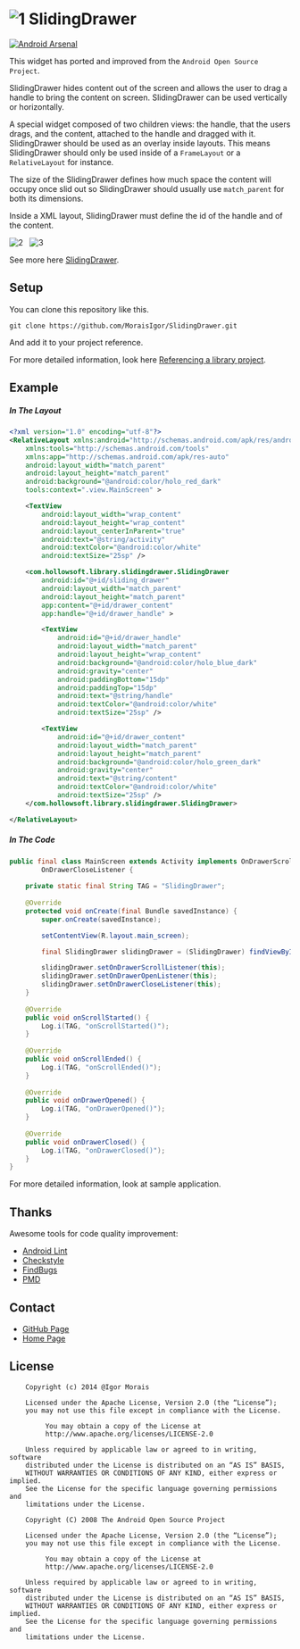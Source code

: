 ![1] SlidingDrawer
==================

[![Android Arsenal](https://img.shields.io/badge/Android%20Arsenal-SlidingDrawer-brightgreen.svg?style=flat)](https://android-arsenal.com/details/1/765)

This widget has ported and improved from the `Android Open Source Project`.

SlidingDrawer hides content out of the screen and allows the user to drag a handle to bring the content on screen.
SlidingDrawer can be used vertically or horizontally.

A special widget composed of two children views: the handle, that the users drags, and the content, attached to the handle and dragged with it. SlidingDrawer should be used as an overlay inside layouts. This means SlidingDrawer should only be used inside of a `FrameLayout` or a `RelativeLayout` for instance.

The size of the SlidingDrawer defines how much space the content will occupy once slid out so SlidingDrawer should usually use `match_parent` for both its dimensions.

Inside a XML layout, SlidingDrawer must define the id of the handle and of the content.

![2] &nbsp; ![3]

See more here [SlidingDrawer](http://developer.android.com/reference/android/widget/SlidingDrawer.html).


Setup
-----

You can clone this repository like this.

`git clone https://github.com/MoraisIgor/SlidingDrawer.git`

And add it to your project reference.

For more detailed information, look here [Referencing a library project](http://developer.android.com/tools/projects/projects-eclipse.html#ReferencingLibraryProject).


Example
-------

##### In The Layout

```xml
<?xml version="1.0" encoding="utf-8"?>
<RelativeLayout xmlns:android="http://schemas.android.com/apk/res/android"
    xmlns:tools="http://schemas.android.com/tools"
    xmlns:app="http://schemas.android.com/apk/res-auto"
    android:layout_width="match_parent"
    android:layout_height="match_parent"
    android:background="@android:color/holo_red_dark"
    tools:context=".view.MainScreen" >

    <TextView
        android:layout_width="wrap_content"
        android:layout_height="wrap_content"
        android:layout_centerInParent="true"
        android:text="@string/activity"
        android:textColor="@android:color/white"
        android:textSize="25sp" />

    <com.hollowsoft.library.slidingdrawer.SlidingDrawer
        android:id="@+id/sliding_drawer"
        android:layout_width="match_parent"
        android:layout_height="match_parent"
        app:content="@+id/drawer_content"
        app:handle="@+id/drawer_handle" >

        <TextView
            android:id="@+id/drawer_handle"
            android:layout_width="match_parent"
            android:layout_height="wrap_content"
            android:background="@android:color/holo_blue_dark"
            android:gravity="center"
            android:paddingBottom="15dp"
            android:paddingTop="15dp"
            android:text="@string/handle"
            android:textColor="@android:color/white"
            android:textSize="25sp" />

        <TextView
            android:id="@+id/drawer_content"
            android:layout_width="match_parent"
            android:layout_height="match_parent"
            android:background="@android:color/holo_green_dark"
            android:gravity="center"
            android:text="@string/content"
            android:textColor="@android:color/white"
            android:textSize="25sp" />
    </com.hollowsoft.library.slidingdrawer.SlidingDrawer>

</RelativeLayout>
```

##### In The Code

```java
public final class MainScreen extends Activity implements OnDrawerScrollListener, OnDrawerOpenListener,
		OnDrawerCloseListener {
	
	private static final String TAG = "SlidingDrawer";
	
	@Override
	protected void onCreate(final Bundle savedInstance) {
		super.onCreate(savedInstance);

		setContentView(R.layout.main_screen);

		final SlidingDrawer slidingDrawer = (SlidingDrawer) findViewById(R.id.sliding_drawer);

		slidingDrawer.setOnDrawerScrollListener(this);
		slidingDrawer.setOnDrawerOpenListener(this);
		slidingDrawer.setOnDrawerCloseListener(this);
	}
	
	@Override
	public void onScrollStarted() {
		Log.i(TAG, "onScrollStarted()");
	}
	
	@Override
	public void onScrollEnded() {
		Log.i(TAG, "onScrollEnded()");
	}
	
	@Override
	public void onDrawerOpened() {
		Log.i(TAG, "onDrawerOpened()");
	}
	
	@Override
	public void onDrawerClosed() {
		Log.i(TAG, "onDrawerClosed()");
	}
}
```

For more detailed information, look at sample application.


Thanks
------

Awesome tools for code quality improvement:

* [Android Lint](http://developer.android.com/tools/help/lint.html)
* [Checkstyle](http://checkstyle.sourceforge.net)
* [FindBugs](http://findbugs.sourceforge.net)
* [PMD](http://pmd.sourceforge.net)


Contact
-------

* [GitHub Page](http://moraisigor.github.io)
* [Home Page](http://igormorais.com)


License
-------

```
    Copyright (c) 2014 @Igor Morais

    Licensed under the Apache License, Version 2.0 (the “License”);
    you may not use this file except in compliance with the License.

         You may obtain a copy of the License at
         http://www.apache.org/licenses/LICENSE-2.0

    Unless required by applicable law or agreed to in writing, software
    distributed under the License is distributed on an “AS IS” BASIS,
    WITHOUT WARRANTIES OR CONDITIONS OF ANY KIND, either express or implied.
    See the License for the specific language governing permissions and
    limitations under the License.
```

```
    Copyright (C) 2008 The Android Open Source Project

    Licensed under the Apache License, Version 2.0 (the “License”);
    you may not use this file except in compliance with the License.

         You may obtain a copy of the License at
         http://www.apache.org/licenses/LICENSE-2.0

    Unless required by applicable law or agreed to in writing, software
    distributed under the License is distributed on an “AS IS” BASIS,
    WITHOUT WARRANTIES OR CONDITIONS OF ANY KIND, either express or implied.
    See the License for the specific language governing permissions and
    limitations under the License.
```


[1]: https://raw.githubusercontent.com/MoraisIgor/SlidingDrawer/master/raw/android.png
[2]: https://raw.githubusercontent.com/MoraisIgor/SlidingDrawer/master/raw/1.png
[3]: https://raw.githubusercontent.com/MoraisIgor/SlidingDrawer/master/raw/2.png
